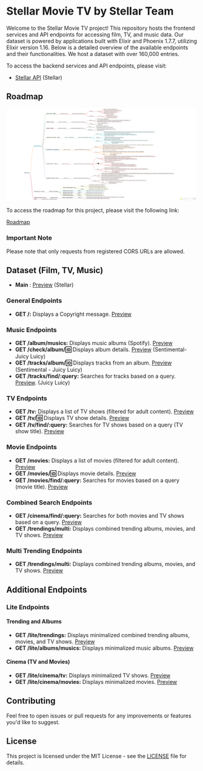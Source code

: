 # Stellar Movie TV by Stellar Team

Welcome to the Stellar Movie TV project! This repository hosts the frontend services and API endpoints for accessing film, TV, and music data. Our dataset is powered by applications built with Elixir and Phoenix 1.7.7, utilizing Elixir version 1.16. Below is a detailed overview of the available endpoints and their functionalities. We host a dataset with over 160,000 entries.

To access the backend services and API endpoints, please visit: 
- [Stellar API](https://stellar.febrian.id/) (Stellar)

## Roadmap
![Roadmap](roadmap.png)

To access the roadmap for this project, please visit the following link:

[Roadmap](https://collegeid.github.io/rythym_markmap/)

### Important Note

Please note that only requests from registered CORS URLs are allowed.

## Dataset (Film, TV, Music)
- **Main** : [Preview](https://stellar.febrian.id/) (Stellar)

### General Endpoints

- **GET /:** Displays a Copyright message. [Preview](https://stellar.febrian.id/)
  
### Music Endpoints

- **GET /album/musics:** Displays music albums (Spotify). [Preview](https://stellar.febrian.id/album/musics)
- **GET /check/album/:id:** Displays album details. [Preview](https://stellar.febrian.id/check/album/2lZzryqflrZLO9YDjnlkMz) (Sentimental- Juicy Luicy)
- **GET /tracks/album/:id:** Displays tracks from an album. [Preview](https://stellar.febrian.id/tracks/album/2lZzryqflrZLO9YDjnlkMz) (Sentimental - Juicy Luicy)
- **GET /tracks/find/:query:** Searches for tracks based on a query. [Preview](https://stellar.febrian.id/tracks/find/juicy%20luicy). (Juicy Luicy)

### TV Endpoints

- **GET /tv:** Displays a list of TV shows (filtered for adult content). [Preview](https://stellar.febrian.id/tv)
- **GET /tv/:id:** Displays TV show details. [Preview](https://stellar.febrian.id/tv/1)
- **GET /tv/find/:query:** Searches for TV shows based on a query (TV show title). [Preview](https://stellar.febrian.id/tv/find/breaking)

### Movie Endpoints

- **GET /movies:** Displays a list of movies (filtered for adult content). [Preview](https://stellar.febrian.id/movies)
- **GET /movies/:id:** Displays movie details. [Preview](https://stellar.febrian.id/movies/823464)
- **GET /movies/find/:query:** Searches for movies based on a query (movie title). [Preview](https://stellar.febrian.id/movies/find/inception)

### Combined Search Endpoints

- **GET /cinema/find/:query:** Searches for both movies and TV shows based on a query. [Preview](https://stellar.febrian.id/cinema/find/spiderman%202)
- **GET /trendings/multi:** Displays combined trending albums, movies, and TV shows. [Preview](https://stellar.febrian.id/trendings/multi)

### Multi Trending Endpoints

- **GET /trendings/multi:** Displays combined trending albums, movies, and TV shows. [Preview](https://stellar.febrian.id/trendings/multi)

## Additional Endpoints

### Lite Endpoints

#### Trending and Albums

- **GET /lite/trendings:** Displays minimalized combined trending albums, movies, and TV shows. [Preview](https://stellar.febrian.id/lite/trendings)
- **GET /lite/albums/musics:** Displays minimalized music albums. [Preview](https://stellar.febrian.id/lite/albums/musics)

#### Cinema (TV and Movies)

- **GET /lite/cinema/tv:** Displays minimalized TV shows. [Preview](https://stellar.febrian.id/lite/cinema/tv)
- **GET /lite/cinema/movies:** Displays minimalized movies. [Preview](https://stellar.febrian.id/lite/cinema/movies)

## Contributing

Feel free to open issues or pull requests for any improvements or features you'd like to suggest.

## License

This project is licensed under the MIT License - see the [LICENSE](LICENSE) file for details.

